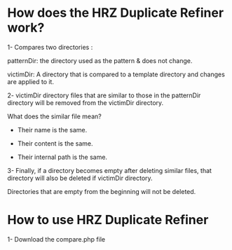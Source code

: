 # How does the HRZ Duplicate Refiner work?
1- Compares two directories :

   patternDir: the directory used as the pattern & does not change.
   
   victimDir: A directory that is compared to a template directory and changes are applied to it.
   
   
2- victimDir directory files that are similar to those in the patternDir directory will be removed from the victimDir directory.
   
   What does the similar file mean?
   
   - Their name is the same.
   
   - Their content is the same.
   
   - Their internal path is the same.
    
3- Finally, if a directory becomes empty after deleting similar files, that directory will also be deleted if victimDir directory.

   Directories that are empty from the beginning will not be deleted.

# How to use HRZ Duplicate Refiner
1- Download the compare.php file
